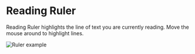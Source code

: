 # Reading Ruler
Reading Ruler highlights the line of text you are currently reading.  Move the
mouse around to highlight lines.

![Ruler example](./doc/images/rule-demo-1.gif)